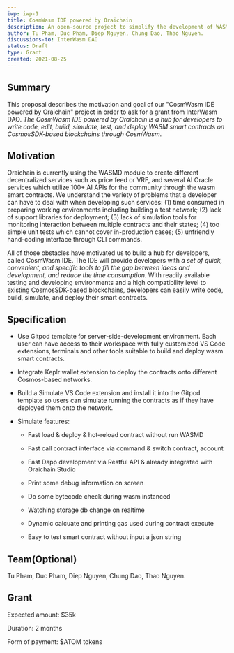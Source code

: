```yaml
---
iwp: iwp-1
title: CosmWasm IDE powered by Oraichain
description: An open-source project to simplify the development of WASM smart contracts on Cosmos-based networks: writing code, editing, testing, simulation, and deployment.
author: Tu Pham, Duc Pham, Diep Nguyen, Chung Dao, Thao Nguyen.
discussions-to: InterWasm DAO
status: Draft
type: Grant
created: 2021-08-25
---
```


## Summary

This proposal describes the motivation and goal of our "CosmWasm IDE powered by Oraichain" project in order to ask for a grant from InterWasm DAO. *The CosmWasm IDE powered by Oraichain is a hub for developers to write code, edit, build, simulate, test, and deploy WASM smart contracts on CosmosSDK-based blockchains through CosmWasm*. 

## Motivation

Oraichain is currently using the WASMD module to create different decentralized services such as price feed or VRF, and several AI Oracle services which utilize 100+ AI APIs for the community through the wasm smart contracts. We understand the variety of problems that a developer can have to deal with when developing such services: (1) time consumed in preparing working environments including building a test network; (2) lack of support libraries for deployment; (3) lack of simulation tools for monitoring interaction between multiple contracts and their states; (4) too simple unit tests which cannot cover in-production cases; (5) unfriendly hand-coding interface through CLI commands.

All of those obstacles have motivated us to build a hub for developers, called CosmWasm IDE. The IDE will provide developers with *a set of quick, convenient, and specific tools to fill the gap between ideas and development, and reduce the time consumption.* With readily available testing and developing environments and a high compatibility level to existing CosmosSDK-based blockchains, developers can easily write code, build, simulate, and deploy their smart contracts.

## Specification

- Use Gitpod template for server-side-development environment. Each user can have access to their workspace with fully customized VS Code extensions, terminals and other tools suitable to build and deploy wasm smart contracts.

- Integrate Keplr wallet extension to deploy the contracts onto different Cosmos-based networks.

- Build a Simulate VS Code extension and install it into the Gitpod template so users can simulate running the contracts as if they have deployed them onto the network.

- Simulate features:

    - Fast load & deploy & hot-reload contract without run WASMD
    
    - Fast call contract interface via command & switch contract, account
    
    - Fast Dapp development via Restful API & already integrated with Oraichain Studio
    
    - Print some debug information on screen
    
    - Do some bytecode check during wasm instanced
    
    - Watching storage db change on realtime
    
    - Dynamic calcuate and printing gas used during contract execute
    
    - Easy to test smart contract without input a json string

## Team(Optional)

Tu Pham, Duc Pham, Diep Nguyen, Chung Dao, Thao Nguyen.

## Grant

Expected amount: $35k

Duration: 2 months

Form of payment: $ATOM tokens